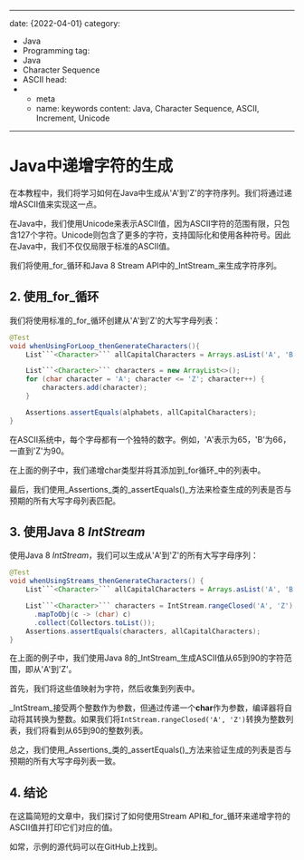 ---
date: {2022-04-01}
category:
  - Java
  - Programming
tag:
  - Java
  - Character Sequence
  - ASCII
head:
  - - meta
    - name: keywords
      content: Java, Character Sequence, ASCII, Increment, Unicode
------
# Java中递增字符的生成

在本教程中，我们将学习如何在Java中生成从'A'到'Z'的字符序列。我们将通过递增ASCII值来实现这一点。

在Java中，我们使用Unicode来表示ASCII值，因为ASCII字符的范围有限，只包含127个字符。Unicode则包含了更多的字符，支持国际化和使用各种符号。因此在Java中，我们不仅仅局限于标准的ASCII值。

我们将使用_for_循环和Java 8 Stream API中的_IntStream_来生成字符序列。

## 2. 使用_for_循环

我们将使用标准的_for_循环创建从'A'到'Z'的大写字母列表：

```java
@Test
void whenUsingForLoop_thenGenerateCharacters(){
    List```<Character>``` allCapitalCharacters = Arrays.asList('A', 'B', 'C', 'D', 'E', 'F', 'G', 'H', 'I', 'J', 'K', 'L', 'M', 'N', 'O', 'P', 'Q', 'R', 'S', 'T', 'U', 'V', 'W', 'X', 'Y', 'Z');

    List```<Character>``` characters = new ArrayList<>();
    for (char character = 'A'; character <= 'Z'; character++) {
        characters.add(character);
    }

    Assertions.assertEquals(alphabets, allCapitalCharacters);
}
```

在ASCII系统中，每个字母都有一个独特的数字。例如，'A'表示为65，'B'为66，一直到'Z'为90。

在上面的例子中，我们递增char类型并将其添加到_for循环_中的列表中。

最后，我们使用_Assertions_类的_assertEquals()_方法来检查生成的列表是否与预期的所有大写字母列表匹配。

## 3. 使用Java 8 _IntStream_

使用Java 8 _IntStream_，我们可以生成从'A'到'Z'的所有大写字母序列：

```java
@Test
void whenUsingStreams_thenGenerateCharacters() {
    List```<Character>``` allCapitalCharacters = Arrays.asList('A', 'B', 'C', 'D', 'E', 'F', 'G', 'H', 'I', 'J', 'K', 'L', 'M', 'N', 'O', 'P', 'Q', 'R', 'S', 'T', 'U', 'V', 'W', 'X', 'Y', 'Z');

    List```<Character>``` characters = IntStream.rangeClosed('A', 'Z')
      .mapToObj(c -> (char) c)
      .collect(Collectors.toList());
    Assertions.assertEquals(characters, allCapitalCharacters);
}
```

在上面的例子中，我们使用Java 8的_IntStream_生成ASCII值从65到90的字符范围，即从'A'到'Z'。

首先，我们将这些值映射为字符，然后收集到列表中。

_IntStream_接受两个整数作为参数，但通过传递一个**char**作为参数，编译器将自动将其转换为整数。如果我们将`IntStream.rangeClosed('A', 'Z')`转换为整数列表，我们将看到从65到90的整数列表。

总之，我们使用_Assertions_类的_assertEquals()_方法来验证生成的列表是否与预期的所有大写字母列表一致。

## 4. 结论

在这篇简短的文章中，我们探讨了如何使用Stream API和_for_循环来递增字符的ASCII值并打印它们对应的值。

如常，示例的源代码可以在GitHub上找到。